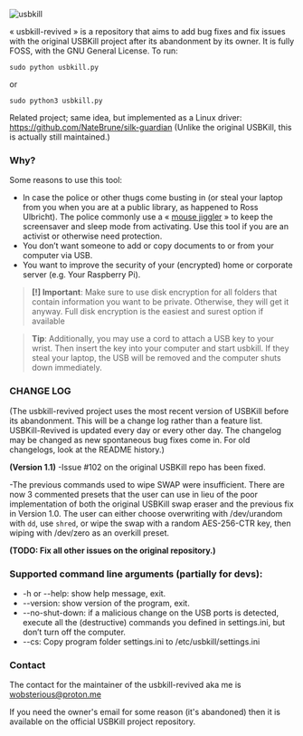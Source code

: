 ![usbkill](Resources/USBKillBanner.gif)

« usbkill-revived » is a repository that aims to add bug fixes and fix issues with the original USBKill project after its abandonment by its owner. It is fully FOSS, with the GNU General License.
To run:

```shell
sudo python usbkill.py
```
or
```shell
sudo python3 usbkill.py
```

Related project; same idea, but implemented as a Linux driver: https://github.com/NateBrune/silk-guardian (Unlike the original USBKill, this is actually still maintained.)


### Why?

Some reasons to use this tool:

- In case the police or other thugs come busting in (or steal your laptop from you when you are at a public library, as happened to Ross Ulbricht). The police commonly use a « [mouse jiggler](https://en.wikipedia.org/wiki/Mouse_jiggler) » to keep the screensaver and sleep mode from activating. Use this tool if you are an activist or otherwise need protection.
- You don’t want someone to add or copy documents to or from your computer via USB.
- You want to improve the security of your (encrypted) home or corporate server (e.g. Your Raspberry Pi).

> **[!] Important**: Make sure to use disk encryption for all folders that contain information you want to be private. Otherwise, they will get it anyway. Full disk encryption is the easiest and surest option if available

> **Tip**: Additionally, you may use a cord to attach a USB key to your wrist. Then insert the key into your computer and start usbkill. If they steal your laptop, the USB will be removed and the computer shuts down immediately.

### CHANGE LOG
(The usbkill-revived project uses the most recent version of USBKill before its abandonment. This will be a change log rather than a feature list. USBKill-Revived is updated every day or every other day. The changelog may be changed as new spontaneous bug fixes come in. For old changelogs, look at the README history.)

**(Version 1.1)**
-Issue #102 on the original USBKill repo has been fixed.

-The previous commands used to wipe SWAP were insufficient. There are now 3 commented presets that the user can use in lieu of the poor implementation of both the original USBKill swap eraser and the previous fix in Version 1.0. The user can either choose overwriting with /dev/urandom with ``dd``, use ``shred``, or wipe the swap with a random AES-256-CTR key, then wiping with /dev/zero as an overkill preset. 

**(TODO: Fix all other issues on the original repository.)**



### Supported command line arguments (partially for devs):

- -h or --help: show help message, exit.
- --version: show version of the program, exit.
- --no-shut-down: if a malicious change on the USB ports is detected, execute all the (destructive) commands you defined in settings.ini, but don’t turn off the computer.
- --cs: Copy program folder settings.ini to /etc/usbkill/settings.ini

### Contact
The contact for the maintainer of the usbkill-revived aka me is wobsterious@proton.me 

If you need the owner's email for some reason (it's abandoned) then it is available on the official USBKill project repository.

